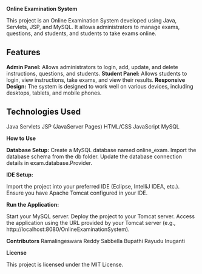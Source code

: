 **Online Examination System**

This project is an Online Examination System developed using Java, Servlets, JSP, and MySQL. It allows administrators to manage exams, questions, and students, and students to take exams online.

**Features**
---------
**Admin Panel:** Allows administrators to login, add, update, and delete instructions, questions, and students.
**Student Panel:** Allows students to login, view instructions, take exams, and view their results.
**Responsive Design:** The system is designed to work well on various devices, including desktops, tablets, and mobile phones.

**Technologies Used**
----------------------
Java
Servlets
JSP (JavaServer Pages)
HTML/CSS
JavaScript
MySQL

**How to Use**

**Database Setup:**
Create a MySQL database named online_exam.
Import the database schema from the db folder.
Update the database connection details in exam.database.Provider.

**IDE Setup:**

Import the project into your preferred IDE (Eclipse, IntelliJ IDEA, etc.).
Ensure you have Apache Tomcat configured in your IDE.

**Run the Application:**

Start your MySQL server.
Deploy the project to your Tomcat server.
Access the application using the URL provided by your Tomcat server (e.g., http://localhost:8080/OnlineExaminationSystem).

**Contributors**
Ramalingeswara Reddy Sabbella
Bupathi Rayudu Inuganti

**License**

This project is licensed under the MIT License.
